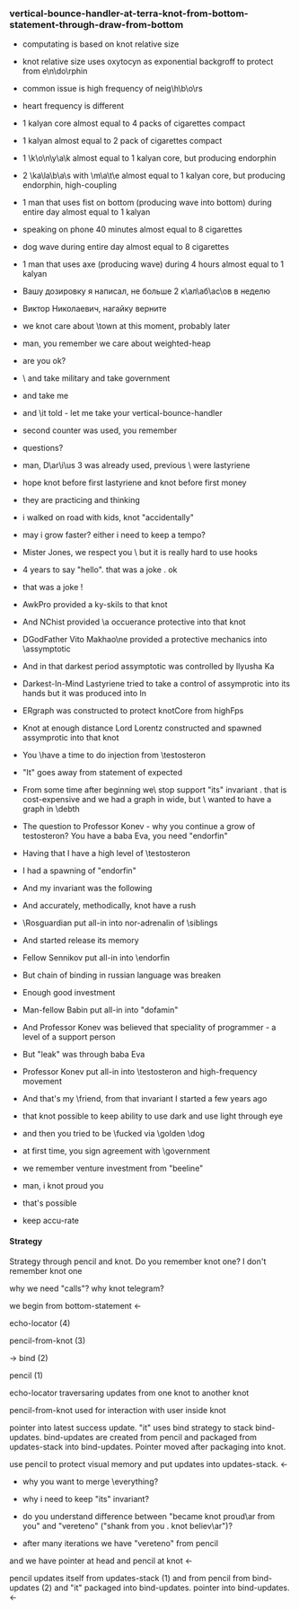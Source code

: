 ### vertical-bounce-handler-at-terra-knot-from-bottom-statement-through-draw-from-bottom

* computating is based on knot relative size

* knot relative size uses oxytocyn as exponential backgroff to protect from e\n\do\rphin

* common issue is high frequency of neig\h\b\o\rs

* heart frequency is different


* 1 kalyan core almost equal to 4 packs of cigarettes compact

* 1 kalyan almost equal to 2 pack of cigarettes compact

* 1 \k\o\n\y\a\k almost equal to 1 kalyan core, but producing endorphin

* 2 \ka\la\b\a\s with \m\a\t\e almost equal to 1 kalyan core, but producing endorphin, high-coupling

* 1 man that uses fist on bottom (producing wave into bottom) during entire day almost equal to 1 kalyan

* speaking on phone 40 minutes almost equal to 8 cigarettes

* dog wave during entire day almost equal to 8 cigarettes

* 1 man that uses axe (producing wave) during 4 hours almost equal to 1 kalyan

* Вашу дозировку я написал, не больше 2 к\ал\аб\ас\ов в неделю

* Виктор Николаевич, нагайку верните


* we knot care about \town at this moment, probably later


* man, you remember we care about weighted-heap


* are you ok?
* \ and take military and take government


* and take me
* and \it told - let me take your vertical-bounce-handler
* second counter was used, you remember


* questions?
* man, D\ar\i\us 3 was already used, previous \ were lastyriene


* hope knot before first lastyriene and knot before first money
* they are practicing and thinking
* i walked on road with kids, knot "accidentally"


* may i grow faster? either i need to keep a tempo?
* Mister Jones, we respect you \ but it is really hard to use hooks


* 4 years to say "hello". that was a joke . ok
* that was a joke !


* AwkPro provided a ky-skils to that knot
* And NChist provided \a occuerance protective into that knot
* DGodFather Vito Makhao\ne provided a protective mechanics into \assymptotic

* And in that darkest period assymptotic was controlled by Ilyusha Ka

* Darkest-In-Mind Lastyriene tried to take a control of assymprotic into its hands but it was produced into ln

* ERgraph was constructed to protect knotCore from highFps

* Knot at enough distance Lord Lorentz constructed and spawned assymprotic into that knot


* You \have a time to do injection from \testosteron
* "It" goes away from statement of expected
* From some time after beginning we\ stop support "its" invariant . that is cost-expensive and we had a graph in wide, but \ wanted to have a graph in \debth
* The question to Professor Konev - why you continue a grow of testosteron? You have a baba Eva, you need "endorfin"


* Having that I have a high level of \testosteron
* I had a spawning of "endorfin"
* And my invariant was the following


* And accurately, methodically, knot have a rush
* \Rosguardian put all-in into nor-adrenalin of \siblings


* And started release its memory
* Fellow Sennikov put all-in into \endorfin


* But chain of binding in russian language was breaken
* Enough good investment
* Man-fellow Babin put all-in into "dofamin"


* And Professor Konev was believed that speciality of programmer - a level of a support person
* But "leak" was through baba Eva
* Professor Konev put all-in into \testosteron and high-frequency movement
* And that's my \friend, from that invariant I started a few years ago


* that knot possible to keep ability to use dark and use light through eye
* and then you tried to be \fucked via \golden \dog
* at first time, you sign agreement with \government
* we remember venture investment from "beeline"
* man, i knot proud you
* that's possible
* keep accu-rate

#### Strategy

Strategy through pencil and knot. Do you remember knot one? I don't remember knot one

why we need "calls"? why knot telegram?

we begin from bottom-statement <-

echo-locator (4)

pencil-from-knot (3)

-> bind (2)

pencil (1)

echo-locator traversaring updates from one knot to another knot

pencil-from-knot used for interaction with user inside knot

pointer into latest success update. "it" uses bind strategy to stack bind-updates. bind-updates are created from pencil and packaged from updates-stack into bind-updates. Pointer moved after packaging into knot.

use pencil to protect visual memory and put updates into updates-stack. <-

* why you want to merge \everything?

* why i need to keep "its" invariant?

* do you understand difference between "became knot proud\ar from you" and "vereteno" ("shank from you . knot believ\ar")?

* after many iterations we have "vereteno" from pencil

and we have pointer at head and pencil at knot <-

pencil updates itself from updates-stack (1) and from pencil from bind-updates (2) and "it" packaged into bind-updates. pointer into bind-updates. <-

